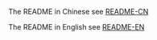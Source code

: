 The README in Chinese see [README-CN](READ-CN.md)

The README in English see [README-EN](READ-EN.md)
